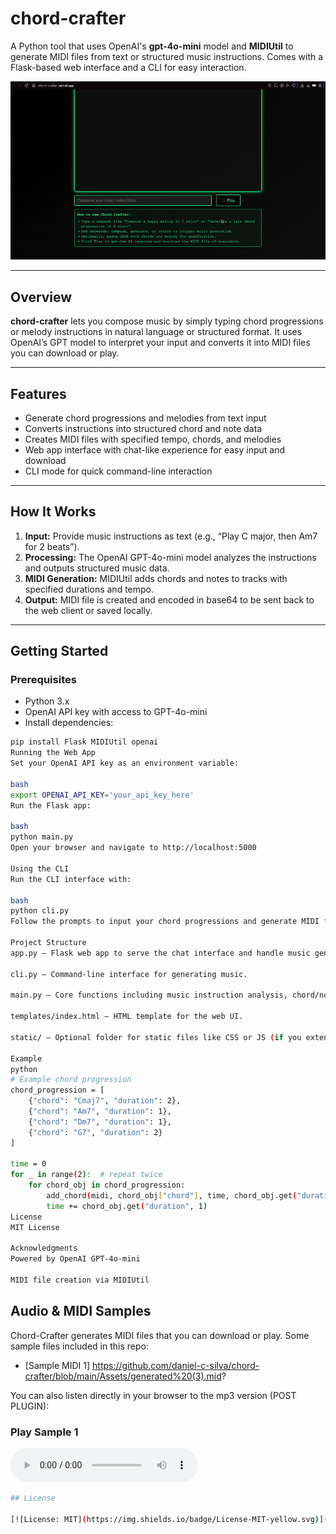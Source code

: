 # chord-crafter

A Python tool that uses OpenAI's **gpt-4o-mini** model and **MIDIUtil** to generate MIDI files from text or structured music instructions. Comes with a Flask-based web interface and a CLI for easy interaction.

![A GIF of the real-time C-nebot dashboard in action](https://github.com/daniel-c-silva/chord-crafter/blob/main/Assets/chordcraft.gif?raw=true)

---

## Overview

**chord-crafter** lets you compose music by simply typing chord progressions or melody instructions in natural language or structured format. It uses OpenAI’s GPT model to interpret your input and converts it into MIDI files you can download or play.

---

## Features

- Generate chord progressions and melodies from text input
- Converts instructions into structured chord and note data
- Creates MIDI files with specified tempo, chords, and melodies
- Web app interface with chat-like experience for easy input and download
- CLI mode for quick command-line interaction

---

## How It Works

1. **Input:** Provide music instructions as text (e.g., “Play C major, then Am7 for 2 beats”).
2. **Processing:** The OpenAI GPT-4o-mini model analyzes the instructions and outputs structured music data.
3. **MIDI Generation:** MIDIUtil adds chords and notes to tracks with specified durations and tempo.
4. **Output:** MIDI file is created and encoded in base64 to be sent back to the web client or saved locally.

---

## Getting Started

### Prerequisites

- Python 3.x
- OpenAI API key with access to GPT-4o-mini
- Install dependencies:

```bash
pip install Flask MIDIUtil openai
Running the Web App
Set your OpenAI API key as an environment variable:

bash
export OPENAI_API_KEY='your_api_key_here'
Run the Flask app:

bash
python main.py
Open your browser and navigate to http://localhost:5000

Using the CLI
Run the CLI interface with:

bash
python cli.py
Follow the prompts to input your chord progressions and generate MIDI files from the terminal.

Project Structure
app.py — Flask web app to serve the chat interface and handle music generation requests.

cli.py — Command-line interface for generating music.

main.py — Core functions including music instruction analysis, chord/note adding, and MIDI file handling.

templates/index.html — HTML template for the web UI.

static/ — Optional folder for static files like CSS or JS (if you extend UI).

Example
python
# Example chord progression
chord_progression = [
    {"chord": "Cmaj7", "duration": 2},
    {"chord": "Am7", "duration": 1},
    {"chord": "Dm7", "duration": 1},
    {"chord": "G7", "duration": 2}
]

time = 0
for _ in range(2):  # repeat twice
    for chord_obj in chord_progression:
        add_chord(midi, chord_obj["chord"], time, chord_obj.get("duration", 1), track=0)
        time += chord_obj.get("duration", 1)
License
MIT License

Acknowledgments
Powered by OpenAI GPT-4o-mini

MIDI file creation via MIDIUtil
````

## Audio & MIDI Samples

Chord-Crafter generates MIDI files that you can download or play. Some sample files included in this repo:

- [Sample MIDI 1] https://github.com/daniel-c-silva/chord-crafter/blob/main/Assets/generated%20(3).mid?

You can also listen directly in your browser to the mp3 version (POST PLUGIN):

### Play Sample 1
<audio controls>
  <source src="https://github.com/daniel-c-silva/chord-crafter/blob/main/Assets/testfromprompt.mp3?raw=true" type="audio/mpeg">
  Your browser does not support the audio element.
</audio>

```bash
## License

[![License: MIT](https://img.shields.io/badge/License-MIT-yellow.svg)](https://opensource.org/licenses/MIT)
```
